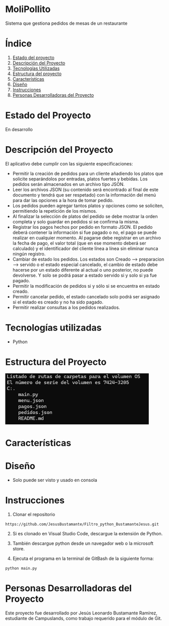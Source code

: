 # MoliPollito

Sistema que gestiona pedidos de mesas de un restaurante

# Índice

1. [Estado del proyecto](#id1)
2. [Descripción del Proyecto](#id2)
3. [Tecnologías Utilizadas](#id3)
4. [Estructura del proyecto](#id4)
5. [Características](#id5)
6. [Diseño](#id6)
7. [Instrucciones](#id7)
8. [Personas Desarrolladoras del Proyecto](#id8)


# Estado del Proyecto<a name="id1"></a>

En desarrollo

# Descripción del Proyecto<a name="id2"></a>

El aplicativo debe cumplir con las siguiente especificaciones:

- Permitir la creación de pedidos para un cliente añadiendo los platos que solicite separándolos por entradas, platos fuertes y bebidas. Los pedidos serán almacenados en un archivo tipo JSON.
- Leer los archivos JSON (su contenido será encontrado al final de este documento y tendrá que ser respetado) con la información del menú para dar las opciones a la hora de tomar pedido.
- Los pedidos pueden agregar tantos platos y opciones como se soliciten, permitiendo la repetición de los mismos.
- Al finalizar la selección de platos del pedido se debe mostrar la orden completa y solo guardar en pedidos si se confirma la misma.
- Registrar los pagos hechos por pedido en formato JSON. El pedido deberá contener la información si fue pagado o no, el pago se puede realizar en cualquier momento. Al pagarse debe registrar en un archivo la fecha de pago, el valor total (que en ese momento deberá ser calculado) y el identificador del cliente línea a línea sin eliminar nunca ningún registro.
- Cambiar de estado los pedidos. Los estados son Creado --> preparacion --> servido o el estado especial cancelado, el cambio de estado debe hacerse por un estado diferente al actual o uno posterior, no puede devolverse. Y solo se podrá pasar a estado servido si y solo si ya fue pagado.
- Permitir la modificación de pedidos si y sólo si se encuentra en estado creado.
- Permitir cancelar pedido, el estado cancelado solo podrá ser asignado si el estado es creado y no ha sido pagado.
- Permitir realizar consultas a los pedidos realizados.

# Tecnologías utilizadas<a name="id3"></a>

* Python

# Estructura del Proyecto

![alt text](image.png)

# Características<a name="id5"></a>


# Diseño<a name="id6"></a>

* Solo puede ser visto y usado en consola

# Instrucciones<a name="id7"></a>

1. Clonar el repositorio
~~~
https://github.com/JesusBustamante/Filtro_python_BustamanteJesus.git
~~~

2. Si es clonado en Visual Studio Code, descargue la extensión de Python.

3. También descargue python desde un navegador web o la microsoft store.

3. Ejecuta el programa en la terminal de GitBash de la siguiente forma: 
~~~ 
python main.py 
~~~

# Personas Desarrolladoras del Proyecto<a name="id8"></a>

Este proyecto fue desarrollado por Jesús Leonardo Bustamante Ramírez, estudiante de Campuslands, como trabajo requerido para el módulo de Git.
